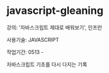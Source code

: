 # javascript-gleaning

강의: '자바스크립트 제대로 배워보기', 인프런

사용기술: JAVASCRIPT

작업기간: 0513 - 

자바스크립트 기초를 다시 다지는 기록
